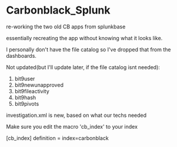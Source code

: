 # Carbonblack_Splunk
re-working the two old CB apps from splunkbase 

essentially recreating the app without knowing what it looks like. 

I personally don't have the file catalog so I've dropped that from the dashboards. 

Not updated(but I'll update later, if the file catalog isnt needed):
  1. bit9user
  2. bit9newunapproved
  3. bit9fileactivity
  4. bit9hash
  5. bit9pivots

investigation.xml is new, based on what our techs needed


Make sure you edit the macro 'cb_index' to your index 

[cb_index]
definition = index=carbonblack
